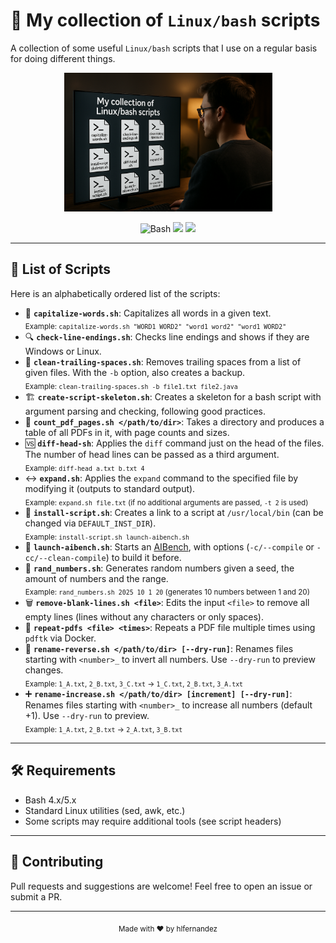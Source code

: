 # 🚀 My collection of `Linux/bash` scripts

A collection of some useful `Linux/bash` scripts that I use on a regular basis for doing different things.

<p align="center">
    <img src="artwork.png" alt="90s Computing Illustration" width="333"/>
</p>

<p align="center">
  <img src="https://img.shields.io/badge/Bash-5.x-brightgreen?logo=gnu-bash&logoColor=white" alt="Bash"/>
  <img src="https://img.shields.io/badge/Linux-Friendly-blue?logo=linux"/>
  <img src="https://img.shields.io/badge/Scripts-Collection-orange"/>
</p>

---

## 📜 List of Scripts

Here is an alphabetically ordered list of the scripts:

- 📝 **`capitalize-words.sh`**: Capitalizes all words in a given text.<br>
  <sub>Example: `capitalize-words.sh "WORD1 WORD2" "word1 word2" "word1 WORD2"`</sub>
- 🔍 **`check-line-endings.sh`**: Checks line endings and shows if they are Windows or Linux.
- 🧹 **`clean-trailing-spaces.sh`**: Removes trailing spaces from a list of given files. With the `-b` option, also creates a backup.<br>
  <sub>Example: `clean-trailing-spaces.sh -b file1.txt file2.java`</sub>
- 🏗️ **`create-script-skeleton.sh`**: Creates a skeleton for a bash script with argument parsing and checking, following good practices.
- 📄 **`count_pdf_pages.sh </path/to/dir>`**: Takes a directory and produces a table of all PDFs in it, with page counts and sizes.
- 🆚 **`diff-head-sh`**: Applies the `diff` command just on the head of the files. The number of head lines can be passed as a third argument.<br>
  <sub>Example: `diff-head a.txt b.txt 4`</sub>
- ↔️ **`expand.sh`**: Applies the `expand` command to the specified file by modifying it (outputs to standard output).<br>
  <sub>Example: `expand.sh file.txt` (if no additional arguments are passed, `-t 2` is used)</sub>
- 🔗 **`install-script.sh`**: Creates a link to a script at `/usr/local/bin` (can be changed via `DEFAULT_INST_DIR`).<br>
  <sub>Example: `install-script.sh launch-aibench.sh`</sub>
- 🧠 **`launch-aibench.sh`**: Starts an [AIBench](http://www.aibench.org/), with options (`-c/--compile` or `-cc/--clean-compile`) to build it before.
- 🎲 **`rand_numbers.sh`**: Generates random numbers given a seed, the amount of numbers and the range.<br>
  <sub>Example: `rand_numbers.sh 2025 10 1 20` (generates 10 numbers between 1 and 20)</sub>
- 🗑️ **`remove-blank-lines.sh <file>`**: Edits the input `<file>` to remove all empty lines (lines without any characters or only spaces).
- 📑 **`repeat-pdfs <file> <times>`**: Repeats a PDF file multiple times using `pdftk` via Docker.
- 🔄 **`rename-reverse.sh </path/to/dir> [--dry-run]`**: Renames files starting with `<number>_` to invert all numbers. Use `--dry-run` to preview changes.<br>
  <sub>Example: `1_A.txt`, `2_B.txt`, `3_C.txt` → `1_C.txt`, `2_B.txt`, `3_A.txt`</sub>
- ➕ **`rename-increase.sh </path/to/dir> [increment] [--dry-run]`**: Renames files starting with `<number>_` to increase all numbers (default +1). Use `--dry-run` to preview.<br>
  <sub>Example: `1_A.txt`, `2_B.txt` → `2_A.txt`, `3_B.txt`</sub>

---

## 🛠️ Requirements

- Bash 4.x/5.x
- Standard Linux utilities (sed, awk, etc.)
- Some scripts may require additional tools (see script headers)

---

## 🤝 Contributing

Pull requests and suggestions are welcome! Feel free to open an issue or submit a PR.

---

<p align="center">
  <sub>Made with ❤️ by hlfernandez</sub>
</p>
